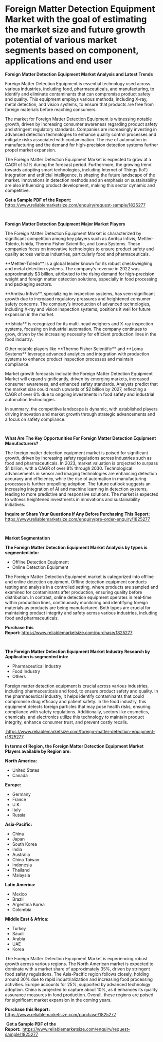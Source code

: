 <p><h1>Foreign Matter Detection Equipment Market with the goal of estimating the market size and future growth potential of various market segments based on component, applications and end user</h1></p><p><strong>Foreign Matter Detection Equipment Market Analysis and Latest Trends</strong></p>
<p><p>Foreign Matter Detection Equipment is essential technology used across various industries, including food, pharmaceuticals, and manufacturing, to identify and eliminate contaminants that can compromise product safety and quality. This equipment employs various methods, including X-ray, metal detection, and vision systems, to ensure that products are free from foreign materials before reaching consumers.</p><p>The market for Foreign Matter Detection Equipment is witnessing notable growth, driven by increasing consumer awareness regarding product safety and stringent regulatory standards. Companies are increasingly investing in advanced detection technologies to enhance quality control processes and mitigate risks associated with contamination. The rise of automation in manufacturing and the demand for high-precision detection systems further propel market expansion.</p><p>The Foreign Matter Detection Equipment Market is expected to grow at a CAGR of 5.1% during the forecast period. Furthermore, the growing trend towards adopting smart technologies, including Internet of Things (IoT) integration and artificial intelligence, is shaping the future landscape of the market. Innovations in detection methods and an emphasis on sustainability are also influencing product development, making this sector dynamic and competitive.</p></p>
<p><strong>Get a Sample PDF of the Report:&nbsp;</strong> <a href="https://www.reliablemarketsize.com/enquiry/request-sample/1825277?utm_campaign=2626&utm_medium=2&utm_source=Github&utm_content=ia&utm_term=14042025&utm_id=foreign-matter-detection-equipment">https://www.reliablemarketsize.com/enquiry/request-sample/1825277</a></p>
<p>&nbsp;</p>
<p><strong>Foreign Matter Detection Equipment Major Market Players</strong></p>
<p><p>The Foreign Matter Detection Equipment Market is characterized by significant competition among key players such as Anritsu Infivis, Mettler-Toledo, Ishida, Thermo Fisher Scientific, and Loma Systems. These companies focus on innovative technologies to ensure product safety and quality across various industries, particularly food and pharmaceuticals.</p><p>**Mettler-Toledo** is a global leader known for its robust checkweighing and metal detection systems. The company's revenue in 2022 was approximately $3 billion, attributed to the rising demand for high-precision weight and foreign matter detection solutions, especially in food processing and packaging sectors. </p><p>**Anritsu Infivis**, specializing in inspection systems, has seen significant growth due to increased regulatory pressures and heightened consumer safety concerns. The company’s introduction of advanced technologies, including X-ray and vision inspection systems, positions it well for future expansion in the market.</p><p>**Ishida** is recognized for its multi-head weighers and X-ray inspection systems, focusing on industrial automation. The company continues to grow, driven by the increasing necessity for efficient production lines in the food industry. </p><p>Other notable players like **Thermo Fisher Scientific** and **Loma Systems** leverage advanced analytics and integration with production systems to enhance product inspection processes and maintain compliance. </p><p>Market growth forecasts indicate the Foreign Matter Detection Equipment Market will expand significantly, driven by emerging markets, increased consumer awareness, and enhanced safety standards. Analysts predict that the market size could reach upwards of $2 billion by 2027, reflecting a CAGR of over 6% due to ongoing investments in food safety and industrial automation technologies.</p><p>In summary, the competitive landscape is dynamic, with established players driving innovation and market growth through strategic advancements and a focus on safety compliance.</p></p>
<p>&nbsp;</p>
<p><strong>What Are The Key Opportunities For Foreign Matter Detection Equipment Manufacturers?</strong></p>
<p><p>The foreign matter detection equipment market is poised for significant growth, driven by increasing safety regulations across industries such as food and pharmaceuticals. In 2023, market valuation is projected to surpass $1 billion, with a CAGR of over 8% through 2030. Technological advancements in sensor and imaging technologies are enhancing detection accuracy and efficiency, while the rise of automation in manufacturing processes is further propelling adoption. The future outlook suggests an increasing integration of AI and machine learning in detection systems, leading to more predictive and responsive solutions. The market is expected to witness heightened investments in innovations and sustainability initiatives.</p></p>
<p><strong>Inquire or Share Your Questions If Any Before Purchasing This Report:</strong> <a href="https://www.reliablemarketsize.com/enquiry/pre-order-enquiry/1825277?utm_campaign=2626&utm_medium=2&utm_source=Github&utm_content=ia&utm_term=14042025&utm_id=foreign-matter-detection-equipment">https://www.reliablemarketsize.com/enquiry/pre-order-enquiry/1825277</a></p>
<p>&nbsp;</p>
<p><strong>Market Segmentation</strong></p>
<p><strong>The Foreign Matter Detection Equipment Market Analysis by types is segmented into:</strong></p>
<p><ul><li>Offline Detection Equipment</li><li>Online Detection Equipment</li></ul></p>
<p><p>The Foreign Matter Detection Equipment market is categorized into offline and online detection equipment. Offline detection equipment conducts testing and analysis in a controlled setting, where products are sampled and examined for contaminants after production, ensuring quality before distribution. In contrast, online detection equipment operates in real-time within production lines, continuously monitoring and identifying foreign materials as products are being manufactured. Both types are crucial for maintaining product integrity and safety across various industries, including food and pharmaceuticals.</p></p>
<p><strong>Purchase this Report:&nbsp;</strong><a href="https://www.reliablemarketsize.com/purchase/1825277?utm_campaign=2626&utm_medium=2&utm_source=Github&utm_content=ia&utm_term=14042025&utm_id=foreign-matter-detection-equipment">https://www.reliablemarketsize.com/purchase/1825277</a></p>
<p>&nbsp;</p>
<p><strong>The Foreign Matter Detection Equipment Market Industry Research by Application is segmented into:</strong></p>
<p><ul><li>Pharmaceutical Industry</li><li>Food Industry</li><li>Others</li></ul></p>
<p><p>Foreign matter detection equipment is crucial across various industries, including pharmaceuticals and food, to ensure product safety and quality. In the pharmaceutical industry, it helps identify contaminants that could compromise drug efficacy and patient safety. In the food industry, this equipment detects foreign particles that may pose health risks, ensuring compliance with safety regulations. Additionally, sectors like cosmetics, chemicals, and electronics utilize this technology to maintain product integrity, enhance consumer trust, and prevent costly recalls.</p></p>
<p><a href="https://www.reliablemarketsize.com/foreign-matter-detection-equipment-r1825277?utm_campaign=2626&utm_medium=2&utm_source=Github&utm_content=ia&utm_term=14042025&utm_id=foreign-matter-detection-equipment">&nbsp;https://www.reliablemarketsize.com/foreign-matter-detection-equipment-r1825277</a></p>
<p><strong>In terms of Region, the Foreign Matter Detection Equipment Market Players available by Region are:</strong></p>
<p>
    <p> <strong> North America: </strong>
        <ul>
            <li>United States</li>
            <li>Canada</li>
        </ul>
        </p> 
    <p> <strong> Europe: </strong>
        <ul>
            <li>Germany</li>
            <li>France</li>
            <li>U.K.</li>
            <li>Italy</li>
            <li>Russia</li>
        </ul>
        </p> 
    <p> <strong> Asia-Pacific: </strong>
        <ul>
            <li>China</li>
            <li>Japan</li>
            <li>South Korea</li>
            <li>India</li>
            <li>Australia</li>
            <li>China Taiwan</li>
            <li>Indonesia</li>
            <li>Thailand</li>
            <li>Malaysia</li>
        </ul>
        </p> 
    <p> <strong> Latin America: </strong>
        <ul>
            <li>Mexico</li>
            <li>Brazil</li>
            <li>Argentina Korea</li>
            <li>Colombia</li>
        </ul>
        </p> 
    <p> <strong> Middle East & Africa: </strong>
        <ul>
            <li>Turkey</li>
            <li>Saudi</li>
            <li>Arabia</li>
            <li>UAE</li>
            <li>Korea</li>
        </ul>
    </p>
    </p>
<p><p>The Foreign Matter Detection Equipment Market is experiencing robust growth across various regions. The North American market is expected to dominate with a market share of approximately 35%, driven by stringent food safety regulations. The Asia-Pacific region follows closely, holding around 30% due to rapid industrialization and increasing food processing activities. Europe accounts for 25%, supported by advanced technology adoption. China is projected to capture about 10%, as it enhances its quality assurance measures in food production. Overall, these regions are poised for significant market expansion in the coming years.</p></p>
<p><strong>Purchase this Report: </strong><a href="https://www.reliablemarketsize.com/purchase/1825277?utm_campaign=2626&utm_medium=2&utm_source=Github&utm_content=ia&utm_term=14042025&utm_id=foreign-matter-detection-equipment">https://www.reliablemarketsize.com/purchase/1825277</a></p>
<p>&nbsp;<strong>Get a Sample PDF of the Report:&nbsp;&nbsp;</strong><a href="https://www.reliablemarketsize.com/enquiry/request-sample/1825277?utm_campaign=2626&utm_medium=2&utm_source=Github&utm_content=ia&utm_term=14042025&utm_id=foreign-matter-detection-equipment">https://www.reliablemarketsize.com/enquiry/request-sample/1825277</a></p>
<p><strong></strong></p>
<p><p></p><p></p><p></p></p>